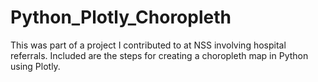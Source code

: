 # Python_Plotly_Choropleth

This was part of a project I contributed to at NSS involving hospital referrals. Included are the steps
for creating a choropleth map in Python using Plotly. 
